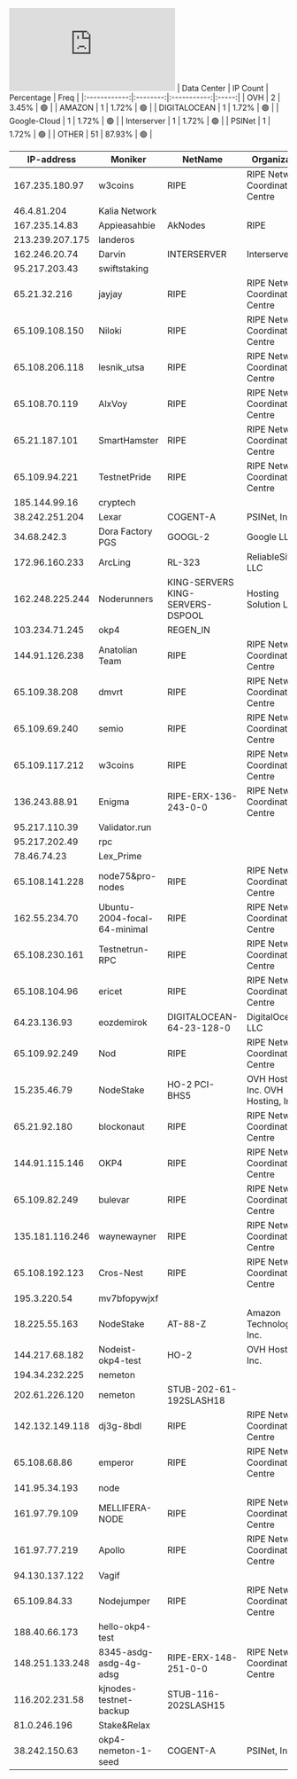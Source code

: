 ![Diagramm](https://github.com/obajay/StateSync-snapshots/blob/main/Projects/OKP4/1/README.md)
| Data Center | IP Count | Percentage | Freq |
|:------------:|:--------:|:-----------:|:-----:|
| OVH | 2 | 3.45% | 🟢 |
| AMAZON | 1 | 1.72% | 🟢 |
| DIGITALOCEAN | 1 | 1.72% | 🟢 |
| Google-Cloud | 1 | 1.72% | 🟢 |
| Interserver | 1 | 1.72% | 🟢 |
| PSINet | 1 | 1.72% | 🟢 |
| OTHER | 51 | 87.93% | 🟢 |

<!-- START_TABLE -->
| IP-address | Moniker | NetName | Organization |
|-------------|-------------|-------------|-------------|
| 167.235.180.97 | w3coins | RIPE | RIPE Network Coordination Centre |
| 46.4.81.204 | Kalia Network |  |  |
| 167.235.14.83 | Appieasahbie | AkNodes | RIPE | RIPE Network Coordination Centre |
| 213.239.207.175 | landeros |  |  |
| 162.246.20.74 | Darvin | INTERSERVER | Interserver, Inc |
| 95.217.203.43 | swiftstaking |  |  |
| 65.21.32.216 | jayjay | RIPE | RIPE Network Coordination Centre |
| 65.109.108.150 | Niloki | RIPE | RIPE Network Coordination Centre |
| 65.108.206.118 | lesnik_utsa | RIPE | RIPE Network Coordination Centre |
| 65.108.70.119 | AlxVoy | RIPE | RIPE Network Coordination Centre |
| 65.21.187.101 | SmartHamster | RIPE | RIPE Network Coordination Centre |
| 65.109.94.221 | TestnetPride | RIPE | RIPE Network Coordination Centre |
| 185.144.99.16 | cryptech |  |  |
| 38.242.251.204 | Lexar | COGENT-A | PSINet, Inc. |
| 34.68.242.3 | Dora Factory PGS | GOOGL-2 | Google LLC |
| 172.96.160.233 | ArcLing | RL-323 | ReliableSite.Net LLC |
| 162.248.225.244 | Noderunners | KING-SERVERS KING-SERVERS-DSPOOL | Hosting Solution Ltd. |
| 103.234.71.245 | okp4 | REGEN_IN |  |
| 144.91.126.238 | Anatolian Team | RIPE | RIPE Network Coordination Centre |
| 65.109.38.208 | dmvrt | RIPE | RIPE Network Coordination Centre |
| 65.109.69.240 | semio | RIPE | RIPE Network Coordination Centre |
| 65.109.117.212 | w3coins | RIPE | RIPE Network Coordination Centre |
| 136.243.88.91 | Enigma | RIPE-ERX-136-243-0-0 | RIPE Network Coordination Centre |
| 95.217.110.39 | Validator.run |  |  |
| 95.217.202.49 | rpc |  |  |
| 78.46.74.23 | Lex_Prime |  |  |
| 65.108.141.228 | node75&pro-nodes | RIPE | RIPE Network Coordination Centre |
| 162.55.234.70 | Ubuntu-2004-focal-64-minimal | RIPE | RIPE Network Coordination Centre |
| 65.108.230.161 | Testnetrun-RPC | RIPE | RIPE Network Coordination Centre |
| 65.108.104.96 | ericet | RIPE | RIPE Network Coordination Centre |
| 64.23.136.93 | eozdemirok | DIGITALOCEAN-64-23-128-0 | DigitalOcean, LLC |
| 65.109.92.249 | Nod | RIPE | RIPE Network Coordination Centre |
| 15.235.46.79 | NodeStake | HO-2 PCI-BHS5 | OVH Hosting, Inc. OVH Hosting, Inc. |
| 65.21.92.180 | blockonaut | RIPE | RIPE Network Coordination Centre |
| 144.91.115.146 | OKP4 | RIPE | RIPE Network Coordination Centre |
| 65.109.82.249 | bulevar | RIPE | RIPE Network Coordination Centre |
| 135.181.116.246 | waynewayner | RIPE | RIPE Network Coordination Centre |
| 65.108.192.123 | Cros-Nest | RIPE | RIPE Network Coordination Centre |
| 195.3.220.54 | mv7bfopywjxf |  |  |
| 18.225.55.163 | NodeStake | AT-88-Z | Amazon Technologies Inc. |
| 144.217.68.182 | Nodeist-okp4-test | HO-2 | OVH Hosting, Inc. |
| 194.34.232.225 | nemeton |  |  |
| 202.61.226.120 | nemeton | STUB-202-61-192SLASH18 |  |
| 142.132.149.118 | dj3g-8bdl | RIPE | RIPE Network Coordination Centre |
| 65.108.68.86 | emperor | RIPE | RIPE Network Coordination Centre |
| 141.95.34.193 | node |  |  |
| 161.97.79.109 | MELLIFERA-NODE | RIPE | RIPE Network Coordination Centre |
| 161.97.77.219 | Apollo | RIPE | RIPE Network Coordination Centre |
| 94.130.137.122 | Vagif |  |  |
| 65.109.84.33 | Nodejumper | RIPE | RIPE Network Coordination Centre |
| 188.40.66.173 | hello-okp4-test |  |  |
| 148.251.133.248 | 8345-asdg-asdg-4g-adsg | RIPE-ERX-148-251-0-0 | RIPE Network Coordination Centre |
| 116.202.231.58 | kjnodes-testnet-backup | STUB-116-202SLASH15 |  |
| 81.0.246.196 | Stake&Relax |  |  |
| 38.242.150.63 | okp4-nemeton-1-seed | COGENT-A | PSINet, Inc. |

<!-- END_TABLE -->
